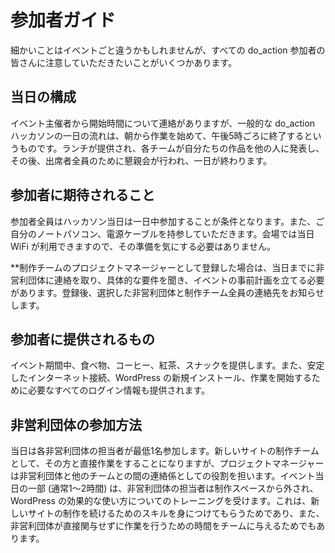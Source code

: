 <!--
# Participant’s Guide
-->
# 参加者ガイド

<!--
While minor details may vary depending on the location of the do\_action event, there are a number of things that all do\_action participants need to take note of.
-->
細かいことはイベントごと違うかもしれませんが、すべての do\_action 参加者の皆さんに注意していただきたいことがいくつかあります。

<!--
## Structure of the day
-->
## 当日の構成

<!--
Your event organisers will be in touch with you about starting times, but the general structure of the day of a do\_action hackathon is that you will start work in the morning and work through until about 5pm. Meals will all be provided for you and the day will end with each team presenting their work to everyone else followed by a celebratory supper for everyone in attendance.
-->
イベント主催者から開始時間について連絡がありますが、一般的な do\_action ハッカソンの一日の流れは、朝から作業を始めて、午後5時ごろに終了するというものです。ランチが提供され、各チームが自分たちの作品を他の人に発表し、その後、出席者全員のために懇親会が行われ、一日が終わります。

<!--
## What is expected of participants
-->
## 参加者に期待されること

<!--
All participants are expected to be at the hackathon for the full duration of the day. You will also be required to bring your own laptop (and power cables!). The venue will provide internet for the day, so you won’t need to worry about connectivity.
-->
参加者全員はハッカソン当日は一日中参加することが条件となります。また、ご自分のノートパソコン、電源ケーブルを持参していただきます。会場では当日 WiFi が利用できますので、その準備を気にする必要はありません。

<!--
**If you sign up as a Project Manager for one of the build teams**, then you are also required to contact the non-profit organisation before the day in order to get specific requirements from them and do some pre-planning for the event. You will be provided with the contact details for your chosen non-profit organisation (as well as those of your entire build team) once you have signed up.
-->
**制作チームのプロジェクトマネージャーとして登録した場合は、当日までに非営利団体に連絡を取り、具体的な要件を聞き、イベントの事前計画を立てる必要があります。登録後、選択した非営利団体と制作チーム全員の連絡先をお知らせします。

<!--
## What participants will be provided with
-->
## 参加者に提供されるもの

<!--
To keep you going for the day you will be provided with food, coffee, tea and snacks throughout the event. You will also be provided with a reliable internet connection, a fresh installation of WordPress, and all the login details that are required for you to begin working.
-->
イベント期間中、食べ物、コーヒー、紅茶、スナックを提供します。また、安定したインターネット接続、WordPress の新規インストール、作業を開始するために必要なすべてのログイン情報も提供されます。

<!--
## How the non-profit organisations will be involved
-->
## 非営利団体の参加方法

<!--
The non-profit organisations will each have at least one representative there on the day. As the build team for their new website you will work directly with them, but your Project Manager will act as the liaison between the non-profit and the rest of the team. For a portion of the day (usually an hour or two), the non-profit representatives will be removed from your working space and will receive training on how to use WordPress effectively. This is to give them the skills to continue working with their new websites, as well as to give the build teams some space to work without the non-profit directly involved – we have found this to be hugely beneficial for the team as well as the non-profit.
-->
当日は各非営利団体の担当者が最低1名参加します。新しいサイトの制作チームとして、その方と直接作業をすることになりますが、プロジェクトマネージャーは非営利団体と他のチームとの間の連絡係としての役割を担います。イベント当日の一部 (通常1～2時間) は、非営利団体の担当者は制作スペースから外され、WordPress の効果的な使い方についてのトレーニングを受けます。これは、新しいサイトの制作を続けるためのスキルを身につけてもらうためであり、また、非営利団体が直接関与せずに作業を行うための時間をチームに与えるためでもあります。